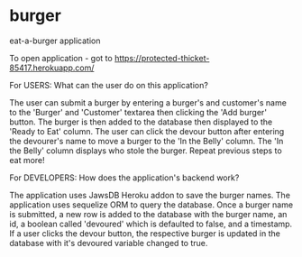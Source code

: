 # burger
eat-a-burger application

To open application - got to https://protected-thicket-85417.herokuapp.com/

For USERS: What can the user do on this application?

The user can submit a burger by entering a burger's and customer's name to the 'Burger' and 'Customer' textarea then clicking the 'Add burger' button.
The burger is then added to the database then displayed to the 'Ready to Eat' column.
The user can click the devour button after entering the devourer's name to move a burger to the 'In the Belly' column.
The 'In the Belly' column displays who stole the burger.
Repeat previous steps to eat more!

For DEVELOPERS: How does the application's backend work?

The application uses JawsDB Heroku addon to save the burger names.
The application uses sequelize ORM to query the database.
Once a burger name is submitted, a new row is added to the database with the burger name, an id, a boolean called 'devoured' which is defaulted to false, and a timestamp.
If a user clicks the devour button, the respective burger is updated in the database with it's devoured variable changed to true.
